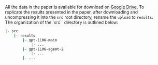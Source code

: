 All the data in the paper is available for download on [Google Drive](https://drive.google.com/file/d/1KefQzwfINdTZI-vM_eYJis0npc32gBJt/view?usp=sharing).
To replicate the results presented in the paper, after downloading and uncompressing it into the `src` root directory, rename the `upload` to `results`.
The organization of the `src`` directory is outlined below:
```bash
|- src
    |- results
        |- gpt-1106-main
            |- ...
        |- gpt-1106-agent-2
            |- ...
        |- ...
```